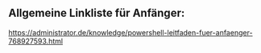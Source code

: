 ## Allgemeine Linkliste für Anfänger:  

https://administrator.de/knowledge/powershell-leitfaden-fuer-anfaenger-768927593.html  

